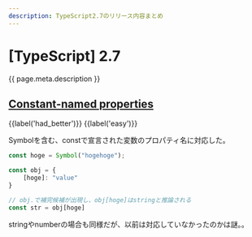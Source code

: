 ```yaml
---
description: TypeScript2.7のリリース内容まとめ
---
```


# [TypeScript] 2.7

{{ page.meta.description }}


## [Constant-named properties]

[Constant-named properties]: https://www.typescriptlang.org/docs/handbook/release-notes/typescript-2-7.html#constant-named-properties

{{label('had_better')}} {{label('easy')}}

Symbolを含む、constで宣言された変数のプロパティ名に対応した。

```typescript
const hoge = Symbol("hogehoge");

const obj = {
    [hoge]: "value"
}

// obj.で補完候補が出現し、obj[hoge]はstringと推論される
const str = obj[hoge]
```

stringやnumberの場合も同様だが、以前は対応していなかったのかは謎。。
